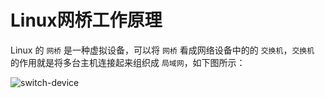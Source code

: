 # Linux网桥工作原理

Linux 的 `网桥` 是一种虚拟设备，可以将 `网桥` 看成网络设备中的的 `交换机`，`交换机` 的作用就是将多台主机连接起来组织成 `局域网`，如下图所示：

![switch-device](https://raw.githubusercontent.com/liexusong/linux-source-code-analyze/master/images/net-bridge/switch.png)
